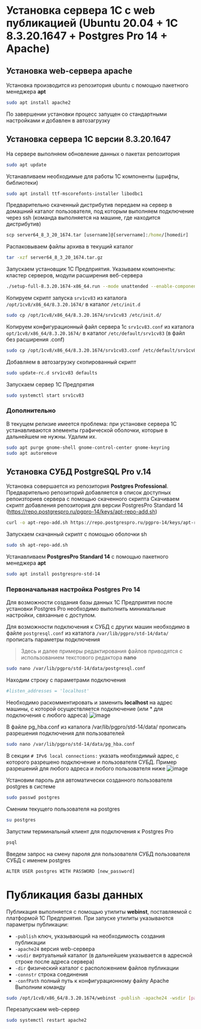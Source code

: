 # Установка сервера 1С с web публикацией (Ubuntu 20.04 + 1С 8.3.20.1647 + Postgres Pro 14 + Apache)
## Установка web-сервера apache
Установка производится из репозитория ubuntu с помощью пакетного менеджера **apt**

```bash
sudo apt install apache2
```
По завершении установки процесс запущен со стандартными настройками и добавлен в автозагрузку

## Установка сервера 1С версии 8.3.20.1647
На сервере выполняем обновление данных о пакетах репозитория
```bash
sudo apt update
```
Устанавливаем необходимые для работы 1С компоненты (шрифты, библиотеки)
```bash
sudo apt install ttf-mscorefonts-installer libodbc1
```
Предварительно скаченный дистрибутив передаем на сервер в домашний каталог пользователя, под которым выполняем подключение через ssh (команда выполняется на машине, где находится дистрибутив)
```cmd
scp server64_8_3_20_1674.tar [username]@[servername]:/home/[homedir]
```
Распаковываем файлы архива в текущий каталог
```bash
tar -xzf server64_8_3_20_1674.tar.gz
```
Запускаем установщик 1С Предприятия. Указываем компоненты: кластер серверов, модули расширения веб-сервера
```bash
./setup-full-8.3.20.1674-x86_64.run --mode unattended --enable-components server,ws
```
Копируем скрипт запуска `srv1cv83` из каталога `/opt/1cv8/x86_64/8.3.20.1674/` в каталог `/etc/init.d`
```bash
sudo cp /opt/1cv8/x86_64/8.3.20.1674/srv1cv83 /etc/init.d/
```
Копируем конфигурационный файл сервера 1с `srv1cv83.conf` из каталога `opt/1cv8/x86_64/8.3.20.1674/` в каталог `/etc/default/srv1cv83` (в файл без расширения .conf)
```bash
sudo cp /opt/1cv8/x86_64/8.3.20.1674/srv1cv83.conf /etc/default/srv1cv83
```
Добавляем в автозагрузку скопированный скрипт
```bash
sudo update-rc.d srv1cv83 defaults
```
Запускаем сервер 1С Предпрятия
```bash
sudo systemctl start srv1cv83
```
### Дополнительно
В текущем релизие имеется проблема: при установке сервера 1С устанавливаются элементы графической оболочки, которые в дальнейшем не нужны.
Удалим их.
```bash
sudo apt purge gnome-shell gnome-control-center gnome-keyring
sudo apt autoremove
```
## Установка СУБД PostgreSQL Pro v.14
Установка совершается из репозитория **Postgres Professional**. Предварительно репозиторий добавляется в список доступных репоизториев сервера с помощью скаченного скрипта
Скачиваем скрипт добавления репозитория для версии PostgresPro Standard 14 (https://repo.postgrespro.ru/pgpro-14/keys/apt-repo-add.sh)
```bash
curl -o apt-repo-add.sh https://repo.postgrespro.ru/pgpro-14/keys/apt-repo-add.sh
```
Запускаем скачанный скрипт с помощью оболочки sh
```bash
sudo sh apt-repo-add.sh
```
Устанавливаем **PostgresPro Standard 14** с помощью пакетного менеджера **apt**
```bash
sudo apt install postgrespro-std-14
```
### Первоначальная настройка Postgres Pro 14
Для возможности создания базы данных 1С Предприятия после установки Postgres Pro необходимо выполнить минимальные настройки, связанные с доступом.

Для возможности подключения к СУБД с других машин необходимо в файле `postgresql.conf` из каталога `/var/lib/pgpro/std-14/data/` прописать параметры подключения
>Здесь и далее примеры редактирования файлов приводятся с использованием текстового редактора **nano**
```bash
sudo nano /var/lib/pgpro/std-14/data/postgresql.conf
```
Находим строку с параметрами подключения
```bash
#listen_addresses = 'localhost'
```
Необходимо раскомментировать и заменить **localhost** на адрес машины, с которой осуществляется подключение (или \* для подключения с любого адреса)
![image](https://user-images.githubusercontent.com/36333345/147487973-5b51258d-1cff-4c15-9afc-4772f4a100cc.png)

В файле pg_hba.conf из каталога /var/lib/pgpro/std-14/data/ прописать разрешения подключения для пользователей
```bash
sudo nano /var/lib/pgpro/std-14/data/pg_hba.conf
```
В секции `# IPv6 local connections:` указать необходимый адрес, с которого разрешено подключение и пользователя СУБД. Пример разрешений для любого адреса и любого пользователя ниже
![image](https://user-images.githubusercontent.com/36333345/147547654-c637b310-2e87-42fd-88d9-34abb0cb53d0.png)

Установим пароль для автоматически созданного пользователя postgres в системе
```bash
sudo passwd postgres
```
Сменим текущего пользователя на postgres
```bash
su postgres
```
Запустим терминальный клиент для подключения к Postgres Pro

```bash
psql
```
Введем запрос на смену пароля для пользователя СУБД пользователя СУБД с именем postgres
```
ALTER USER postgres WITH PASSWORD [new_password]
```
# Публикация базы данных
Публикация выполняется с помощью утилиты **webinst**, поставляемой с платформой 1С Предприятия.
При запуске утилиты указываются параметры публикации:
+ `-publish` ключ, указывающий на необходимость создания публикации  
+ `-apache24` версия web-сервера  
+ `-wsdir` виртуальный каталог (в дальнейшем указывается в адресной строке после адреса сервера)
+ `-dir` физический каталог с расположением файлов публикации
+ `-connstr` строка соединения
+ `-confPath` полный путь к конфигурационному файлу Apache  
Выполним команду
```bash
sudo /opt/1cv8/x86_64/8.3.20.1674/webinst -publish -apache24 -wsdir [path_name] -dir /www -connstr "Srvr=localhost;Ref=[base_name];" -confpath /etc/apache2/apache2.conf
```
Перезапускаем web-сервер
```bash
sudo systemctl restart apache2
```
